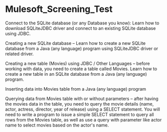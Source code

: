 # Mulesoft_Screening_Test



Connect to the SQLite database (or any Database you know): Learn how to download SQLiteJDBC driver and connect to an existing SQLite database using JDBC.

Creating a new SQLite database – Learn how to create a new SQLite database from a Java (any language) program using SQLiteJDBC driver or related driver.

Creating a new table (Movies) using JDBC / Other Languages – before working with data, you need to create a table called Movies. Learn how to create a new table in an SQLite database from a Java (any language) program.

Inserting data into Movies table from a Java (any language) program

Querying data from Movies table with or without parameters – after having the movies data in the table, you need to query the movie details (name, actor, actress, director, year of release) using a SELECT statement. You will need to write a program to issue a simple SELECT statement to query all rows from the Movies table, as well as use a query with parameter like actor name to select movies based on the actor's name.
